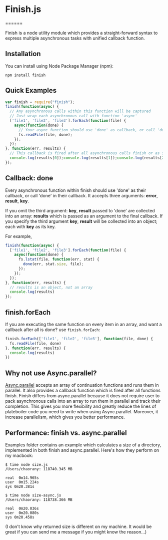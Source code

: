 # Finish.js
======

Finish is a node utility module which provides a straight-forward syntax to express multiple asynchronous tasks with unified callback function.

## Installation
You can install using Node Package Manager (npm):

    npm install finish

## Quick Examples
```javascript
var finish = require("finish");
finish(function(async) { 
  // Any asynchronous calls within this function will be captured
  // Just wrap each asynchronous call with function 'async'
  ['file1', 'file2', 'file3'].forEach(function(file) {
    async(function(done) { 
      // Your async function should use 'done' as callback, or call 'done' in its callback
      fs.readFile(file, done); 
    });
  });
}, function(err, results) {
  // This callback is fired after all asynchronous calls finish or as soon as an error occurs
  console.log(results[0]);console.log(results[1]);console.log(results[2]);
});
```

## Callback: done

Every asynchronous function within finish should use 'done' as their callback, or call 'done' in their callback. It accepts three arguments: __error__, __result__, __key__.

If you omit the third argument: __key__, __result__ passed to 'done' are collected into an array: __results__ which is passed as an argument to the final callback. If you specify the third argument __key__, __result__ will be collected into an object; each with __key__ as its key. 

For example,
```javascript
finish(function(async) { 
  ['file1', 'file2', 'file3'].forEach(function(file) {
    async(function(done) { 
      fs.lstat(file, function(err, stat) {
        done(err, stat.size, file);
      }); 
    });
  });
}, function(err, results) {
  // results is an object, not an array
  console.log(results)
});
```

## finish.forEach

If you are executing the same function on every item in an array, and want a callback after all is done? use `finish.forEach`:

```javascript
finish.forEach(['file1', 'file2', 'file3'], function(file, done) { 
  fs.readFile(file, done)
}, function(err, results) {
  console.log(results)
})
```

## Why not use Async.parallel?

[Async.parallel](http://github.com/caolan/async#parallel) accepts an array of continuation functions and runs them in parallel. It also provides a callback function which is fired after all functions finish. 
Finish differs from async.parallel because it does not require user to pack asynchronous calls into an array to run them in parallel and track their completion. This gives you more flexibility and greatly reduce the lines of plateboiler code you need to write when using Async.parallel.
Moreover, it increase parallelism, which gives you better performance.

## Performance: finish vs. async.parallel

Examples folder contains an example which calculates a size of a directory, implemented in both finish and async.parallel.
Here's how they perform on my macbook:

    $ time node size.js 
    /Users/chaorany: 118740.345 MB

    real  0m14.965s
    user  0m15.224s
    sys 0m20.381s
    
    $ time node size-async.js 
    /Users/chaorany: 118738.366 MB

    real  0m20.036s
    user  0m20.080s
    sys 0m20.458s

(I don't know why returned size is different on my machine. It would be great if you can send me a message if you might know the reason...)

